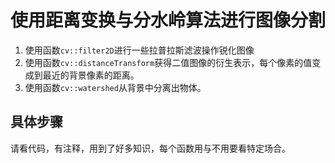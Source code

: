 # 使用距离变换与分水岭算法进行图像分割
1. 使用函数`cv::filter2D`进行一些拉普拉斯滤波操作锐化图像
2. 使用函数`cv::distanceTransform`获得二值图像的衍生表示，每个像素的值变成到最近的背景像素的距离。
3. 使用函数`cv::watershed`从背景中分离出物体。

## 具体步骤
请看代码，有注释，用到了好多知识，每个函数用与不用要看特定场合。
